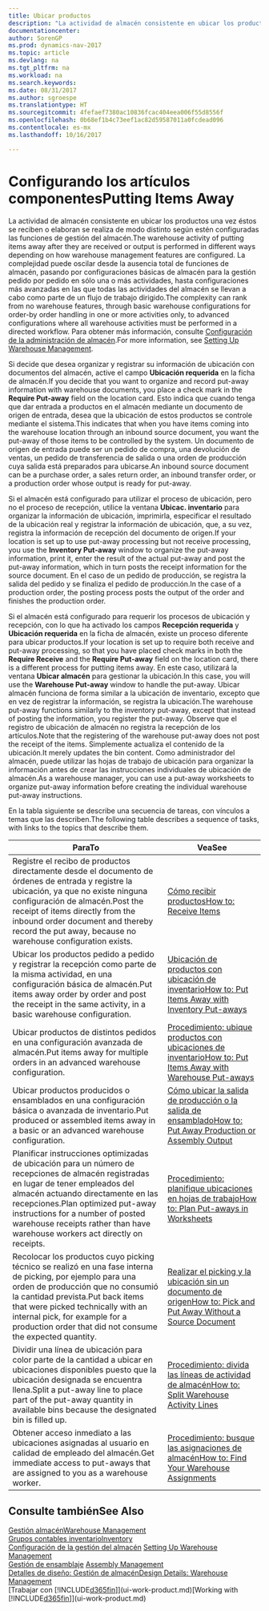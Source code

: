```yaml
---
title: Ubicar productos
description: "La actividad de almacén consistente en ubicar los productos una vez éstos se reciben o elaboran se realiza de modo distinto según estén configuradas las funciones de gestión del almacén."
documentationcenter: 
author: SorenGP
ms.prod: dynamics-nav-2017
ms.topic: article
ms.devlang: na
ms.tgt_pltfrm: na
ms.workload: na
ms.search.keywords: 
ms.date: 08/31/2017
ms.author: sgroespe
ms.translationtype: HT
ms.sourcegitcommit: 4fefaef7380ac10836fcac404eea006f55d8556f
ms.openlocfilehash: 0b68ef1b4c73eef1ac82d59587011a0fcdead096
ms.contentlocale: es-mx
ms.lasthandoff: 10/16/2017

---
```

# <a name="putting-items-away"></a><span data-ttu-id="c4858-103">Configurando los artículos componentes</span><span class="sxs-lookup"><span data-stu-id="c4858-103">Putting Items Away</span></span>
<span data-ttu-id="c4858-104">La actividad de almacén consistente en ubicar los productos una vez éstos se reciben o elaboran se realiza de modo distinto según estén configuradas las funciones de gestión del almacén.</span><span class="sxs-lookup"><span data-stu-id="c4858-104">The warehouse activity of putting items away after they are received or output is performed in different ways depending on how warehouse management features are configured.</span></span> <span data-ttu-id="c4858-105">La complejidad puede oscilar desde la ausencia total de funciones de almacén, pasando por configuraciones básicas de almacén para la gestión pedido por pedido en sólo una o más actividades, hasta configuraciones más avanzadas en las que todas las actividades del almacén se llevan a cabo como parte de un flujo de trabajo dirigido.</span><span class="sxs-lookup"><span data-stu-id="c4858-105">The complexity can rank from no warehouse features, through basic warehouse configurations for order-by order handling in one or more activities only, to advanced configurations where all warehouse activities must be performed in a directed workflow.</span></span> <span data-ttu-id="c4858-106">Para obtener más información, consulte [Configuración de la administración de almacén](warehouse-setup-warehouse.md).</span><span class="sxs-lookup"><span data-stu-id="c4858-106">For more information, see [Setting Up Warehouse Management](warehouse-setup-warehouse.md).</span></span>

<span data-ttu-id="c4858-107">Si decide que desea organizar y registrar su información de ubicación con documentos del almacén, active el campo **Ubicación requerida** en la ficha de almacén.</span><span class="sxs-lookup"><span data-stu-id="c4858-107">If you decide that you want to organize and record put-away information with warehouse documents, you place a check mark in the **Require Put-away** field on the location card.</span></span> <span data-ttu-id="c4858-108">Esto indica que cuando tenga que dar entrada a productos en el almacén mediante un documento de origen de entrada, desea que la ubicación de estos productos se controle mediante el sistema.</span><span class="sxs-lookup"><span data-stu-id="c4858-108">This indicates that when you have items coming into the warehouse location through an inbound source document, you want the put-away of those items to be controlled by the system.</span></span> <span data-ttu-id="c4858-109">Un documento de origen de entrada puede ser un pedido de compra, una devolución de ventas, un pedido de transferencia de salida o una orden de producción cuya salida está preparados para ubicarse.</span><span class="sxs-lookup"><span data-stu-id="c4858-109">An inbound source document can be a purchase order, a sales return order, an inbound transfer order, or a production order whose output is ready for put-away.</span></span>  

<span data-ttu-id="c4858-110">Si el almacén está configurado para utilizar el proceso de ubicación, pero no el proceso de recepción, utilice la ventana **Ubicac. inventario** para organizar la información de ubicación, imprimirla, especificar el resultado de la ubicación real y registrar la información de ubicación, que, a su vez, registra la información de recepción del documento de origen.</span><span class="sxs-lookup"><span data-stu-id="c4858-110">If your location is set up to use put-away processing but not receive processing, you use the **Inventory Put-away** window to organize the put-away information, print it, enter the result of the actual put-away and post the put-away information, which in turn posts the receipt information for the source document.</span></span> <span data-ttu-id="c4858-111">En el caso de un pedido de producción, se registra la salida del pedido y se finaliza el pedido de producción.</span><span class="sxs-lookup"><span data-stu-id="c4858-111">In the case of a production order, the posting process posts the output of the order and finishes the production order.</span></span>

<span data-ttu-id="c4858-112">Si el almacén está configurado para requerir los procesos de ubicación y recepción, con lo que ha activado los campos **Recepción requerida** y **Ubicación requerida** en la ficha de almacén, existe un proceso diferente para ubicar productos.</span><span class="sxs-lookup"><span data-stu-id="c4858-112">If your location is set up to require both receive and put-away processing, so that you have placed check marks in both the **Require Receive** and the **Require Put-away** field on the location card, there is a different process for putting items away.</span></span> <span data-ttu-id="c4858-113">En este caso, utilizará la ventana **Ubicar almacén** para gestionar la ubicación.</span><span class="sxs-lookup"><span data-stu-id="c4858-113">In this case, you will use the **Warehouse Put-away** window to handle the put-away.</span></span> <span data-ttu-id="c4858-114">Ubicar almacén funciona de forma similar a la ubicación de inventario, excepto que en vez de registrar la información, se registra la ubicación.</span><span class="sxs-lookup"><span data-stu-id="c4858-114">The warehouse put-away functions similarly to the inventory put-away, except that instead of posting the information, you register the put-away.</span></span> <span data-ttu-id="c4858-115">Observe que el registro de ubicación de almacén no registra la recepción de los artículos.</span><span class="sxs-lookup"><span data-stu-id="c4858-115">Note that the registering of the warehouse put-away does not post the receipt of the items.</span></span> <span data-ttu-id="c4858-116">Simplemente actualiza el contenido de la ubicación.</span><span class="sxs-lookup"><span data-stu-id="c4858-116">It merely updates the bin content.</span></span> <span data-ttu-id="c4858-117">Como administrador del almacén, puede utilizar las hojas de trabajo de ubicación para organizar la información antes de crear las instrucciones individuales de ubicación de almacén.</span><span class="sxs-lookup"><span data-stu-id="c4858-117">As a warehouse manager, you can use a put-away worksheets to organize put-away information before creating the individual warehouse put-away instructions.</span></span>

<span data-ttu-id="c4858-118">En la tabla siguiente se describe una secuencia de tareas, con vínculos a temas que las describen.</span><span class="sxs-lookup"><span data-stu-id="c4858-118">The following table describes a sequence of tasks, with links to the topics that describe them.</span></span>   

|<span data-ttu-id="c4858-119">**Para**</span><span class="sxs-lookup"><span data-stu-id="c4858-119">**To**</span></span>|<span data-ttu-id="c4858-120">**Vea**</span><span class="sxs-lookup"><span data-stu-id="c4858-120">**See**</span></span>|  
|------------|-------------|  
|<span data-ttu-id="c4858-121">Registre el recibo de productos directamente desde el documento de órdenes de entrada y registre la ubicación, ya que no existe ninguna configuración de almacén.</span><span class="sxs-lookup"><span data-stu-id="c4858-121">Post the receipt of items directly from the inbound order document and thereby record the put away, because no warehouse configuration exists.</span></span>|[<span data-ttu-id="c4858-122">Cómo recibir productos</span><span class="sxs-lookup"><span data-stu-id="c4858-122">How to: Receive Items</span></span>](warehouse-how-receive-items.md)|  
|<span data-ttu-id="c4858-123">Ubicar los productos pedido a pedido y registrar la recepción como parte de la misma actividad, en una configuración básica de almacén.</span><span class="sxs-lookup"><span data-stu-id="c4858-123">Put items away order by order and post the receipt in the same activity, in a basic warehouse configuration.</span></span>|[<span data-ttu-id="c4858-124">Ubicación de productos con ubicación de inventario</span><span class="sxs-lookup"><span data-stu-id="c4858-124">How to: Put Items Away with Inventory Put-aways</span></span>](warehouse-how-to-put-items-away-with-inventory-put-aways.md)|  
|<span data-ttu-id="c4858-125">Ubicar productos de distintos pedidos en una configuración avanzada de almacén.</span><span class="sxs-lookup"><span data-stu-id="c4858-125">Put items away for multiple orders in an advanced warehouse configuration.</span></span>|[<span data-ttu-id="c4858-126">Procedimiento: ubique productos con ubicaciones de inventario</span><span class="sxs-lookup"><span data-stu-id="c4858-126">How to: Put Items Away with Warehouse Put-aways</span></span>](warehouse-how-to-put-items-away-with-warehouse-put-aways.md)|  
|<span data-ttu-id="c4858-127">Ubicar productos producidos o ensamblados en una configuración básica o avanzada de inventario.</span><span class="sxs-lookup"><span data-stu-id="c4858-127">Put produced or assembled items away in a basic or an advanced warehouse configuration.</span></span>|[<span data-ttu-id="c4858-128">Cómo ubicar la salida de producción o la salida de ensamblado</span><span class="sxs-lookup"><span data-stu-id="c4858-128">How to: Put Away Production or Assembly Output</span></span>](warehouse-how-to-put-away-production-output.md)|
|<span data-ttu-id="c4858-129">Planificar instrucciones optimizadas de ubicación para un número de recepciones de almacén registradas en lugar de tener empleados del almacén actuando directamente en las recepciones.</span><span class="sxs-lookup"><span data-stu-id="c4858-129">Plan optimized put-away instructions for a number of posted warehouse receipts rather than have warehouse workers act directly on receipts.</span></span>|[<span data-ttu-id="c4858-130">Procedimiento: planifique ubicaciones en hojas de trabajo</span><span class="sxs-lookup"><span data-stu-id="c4858-130">How to: Plan Put-aways in Worksheets</span></span>](warehouse-how-to-plan-put-aways-in-worksheets.md)|  
|<span data-ttu-id="c4858-131">Recolocar los productos cuyo picking técnico se realizó en una fase interna de picking, por ejemplo para una orden de producción que no consumió la cantidad prevista.</span><span class="sxs-lookup"><span data-stu-id="c4858-131">Put back items that were picked technically with an internal pick, for example for a production order that did not consume the expected quantity.</span></span>|[<span data-ttu-id="c4858-132">Realizar el picking y la ubicación sin un documento de origen</span><span class="sxs-lookup"><span data-stu-id="c4858-132">How to: Pick and Put Away Without a Source Document</span></span>](warehouse-how-to-create-put-aways-from-internal-put-aways.md)|
|<span data-ttu-id="c4858-133">Dividir una línea de ubicación para color parte de la cantidad a ubicar en ubicaciones disponibles puesto que la ubicación designada se encuentra llena.</span><span class="sxs-lookup"><span data-stu-id="c4858-133">Split a put-away line to place part of the put-away quantity in available bins because the designated bin is filled up.</span></span>|[<span data-ttu-id="c4858-134">Procedimiento: divida las líneas de actividad de almacén</span><span class="sxs-lookup"><span data-stu-id="c4858-134">How to: Split Warehouse Activity Lines</span></span>](warehouse-how-to-split-warehouse-activity-lines.md)|
|<span data-ttu-id="c4858-135">Obtener acceso inmediato a las ubicaciones asignadas al usuario en calidad de empleado del almacén.</span><span class="sxs-lookup"><span data-stu-id="c4858-135">Get immediate access to put-aways that are assigned to you as a warehouse worker.</span></span>|[<span data-ttu-id="c4858-136">Procedimiento: busque las asignaciones de almacén</span><span class="sxs-lookup"><span data-stu-id="c4858-136">How to: Find Your Warehouse Assignments</span></span>](warehouse-how-to-find-your-warehouse-assignments.md)|    

## <a name="see-also"></a><span data-ttu-id="c4858-137">Consulte también</span><span class="sxs-lookup"><span data-stu-id="c4858-137">See Also</span></span>  
[<span data-ttu-id="c4858-138">Gestión almacén</span><span class="sxs-lookup"><span data-stu-id="c4858-138">Warehouse Management</span></span>](warehouse-manage-warehouse.md)  
[<span data-ttu-id="c4858-139">Grupos contables inventario</span><span class="sxs-lookup"><span data-stu-id="c4858-139">Inventory</span></span>](inventory-manage-inventory.md)  
<span data-ttu-id="c4858-140">[Configuración de la gestión del almacén](warehouse-setup-warehouse.md)   </span><span class="sxs-lookup"><span data-stu-id="c4858-140">[Setting Up Warehouse Management](warehouse-setup-warehouse.md)   </span></span>  
<span data-ttu-id="c4858-141">[Gestión de ensamblaje](assembly-assemble-items.md)  </span><span class="sxs-lookup"><span data-stu-id="c4858-141">[Assembly Management](assembly-assemble-items.md)  </span></span>  
[<span data-ttu-id="c4858-142">Detalles de diseño: Gestión de almacén</span><span class="sxs-lookup"><span data-stu-id="c4858-142">Design Details: Warehouse Management</span></span>](design-details-warehouse-management.md)  
<span data-ttu-id="c4858-143">[Trabajar con [!INCLUDE[d365fin](includes/d365fin_md.md)]](ui-work-product.md)</span><span class="sxs-lookup"><span data-stu-id="c4858-143">[Working with [!INCLUDE[d365fin](includes/d365fin_md.md)]](ui-work-product.md)</span></span>  


